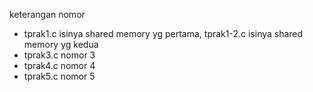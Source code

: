 keterangan nomor

- tprak1.c isinya shared memory yg pertama, tprak1-2.c isinya shared memory yg kedua
- tprak3.c nomor 3
- tprak4.c nomor 4
- tprak5.c nomor 5
